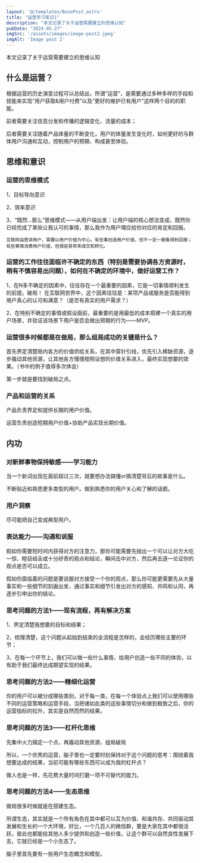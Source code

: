 ```yaml
---
layout: '@/templates/BasePost.astro'
title: "运营学习笔记1"
description: "本文记录了关于运营需要建立的思维认知"
pubDate: "2024-05-27"
imgSrc: '/assets/images/image-post2.jpeg'
imgAlt: 'Image post 2'
---
```

本文记录了关于运营需要建立的思维认知

## 什么是运营？

  根据运营的历史演变过程可以总结出，所谓“运营”，是需要通过多种多样的手段和技能来实现“用户获取&用户付费”以及“更好的维护已有用户”这样两个目的的职能。
    
  前者需要关注信息分发和传播的逻辑变化、流量的成本；
    
  后者需要关注随着产品体量的不断变化，用户的体量发生变化时，如何更好的与群体用户沟通和互动，控制用户的预期、构成甚至体验。

## 思维和意识

### 运营的思维模式

  1、目标导向意识

  2、效率意识

  3、“既然…那么“思维模式——从用户端出发：让用户端的核心想法变成，既然你已经完成了某些让我认可的事情，那么我作为用户理应给你对应的肯定和回报。

    互联网运营讲用户，需要以用户价值为中心。有些事创造用户价值，但不一定一眼看得到回报；有些事情消费用户价值，但很容易带来成交和转化。
  
### 运营的工作往往面临许不确定的东西（特别是需要协调各方资源时，稍有不慎容易出问题），如何在不确定的环境中，做好运营工作？

1、在N多不确定的因素中，往往存在一个最重要的因素，它是一切事情顺利发生的前提。破局！
 在互联网世界中，这个因素往往是：某项产品或服务是否能得到用户真心的认可和满意？（是否有真实的用户需求？）

2、在特别不确定的事情或假设面前，最重要的是用最低的成本搭建一个真实的用户场景，并验证该场景下用户是否会做出预期的行为——MVP。

### 运营很多时候都是在做局，那么组局成功的关键是什么？

首先界定清楚局内各方的价值供给关系，在其中穿针引线，优先引入稀缺资源，逐步撬动其他资源，让其他各方慢慢按照设想的价值关系进入，最终实现想要的效果。（书中的例子值得多次体会）

第一步就是要找到破局之点。

### 产品和运营的关系
产品负责界定和提供长期的用户价值。

运营负责创造短期用户价值+协助产品实现长期价值。

## 内功

### 对新鲜事物保持敏感——学习能力

当一个新词出现在面前超过三次，就要想办法搞懂or搞清楚背后的故事是什么。

不断贴近和熟悉更多类型的用户。做到熟悉你的用户关心和了解的话题。

### 用户洞察

尽可能把自己变成典型用户。

### 表达能力——沟通和说服

  假如你需要短时间内获得对方的注意力，那你可能需要先抛出一个可以让对方大吃一惊、瞠目结舌或十分好奇的观点和结论，瞬间击中对方，然后再去逐一论证你的观点是否可以成立。
  

  假如你面临着的问题是要说服对方接受一个你的观点，那么你可能更需要先从大量事实和一些细节的刻画出发，通过事实和细节引发出对方的感知、共鸣和认同，再逐步引申出你的结论。
    
### 思考问题的方法1——现有流程，再有解决方案

  1、界定清楚我想要的目标和结果；

  2、梳理清楚，这个问题从起始到结束的全流程是怎样的，会经历哪些主要的环节；

  3、在每一个环节上，我们可以做一些什么事情，给用户创造一些不同的体验，以有助于我们最终达成期望实现的结果。

### 思考问题的方法2——精细化运营

  你的用户可以被分成哪些类别，对于每一类，在每一个体验点上我们可以使用哪些不同的运营策略和运营手段，当把诸如此类的这些事情切分和做到极致之后，你的运营指标的拉升，其实是自然而然的结果。
  
### 思考问题的方法3——杠杆化思维

 先集中火力搞定一个点，再撬动其他资源，组局破局

 所以，一个优秀的运营，脑子里也一定要时刻保持对于这个问题的思考：围绕着我想要达成的结果，当前可能有哪些东西可以成为我的杠杆点？

 做人也是一样，先花费大量时间打磨一项不可替代的能力。

### 思考问题的方法4——生态思维

 做局很多时候就是在搭建生态。

 所谓生态，其实就是一个所有角色在其中都可以互为价值、和谐共存、共同驱动其发展和生长的一个大环境，好比，一个几百人的微信群，要是大家在其中都很活跃，彼此也都能给其他人多少提供和创造一些价值，让这个群可以自然良性发展下去，它就已经是一个小生态了。

 脑子里首先要有一些用户生态概念和模型。

